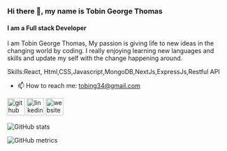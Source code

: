 ### Hi there 👋, my name is Tobin George Thomas
#### I am a Full stack Developer
I am Tobin George Thomas, My passion is giving life to new ideas in the changing world by coding. I really enjoying learning new languages and skills and update my self with the change happening around.


Skills:React, Html,CSS,Javascript,MongoDB,NextJs,ExpressJs,Restful API
- 📫 How to reach me: tobing34@gmail.com 


[<img src='https://cdn.jsdelivr.net/npm/simple-icons@3.0.1/icons/github.svg' alt='github' height='40'>](https://github.com/tobing34)  [<img src='https://cdn.jsdelivr.net/npm/simple-icons@3.0.1/icons/linkedin.svg' alt='linkedin' height='40'>](https://www.linkedin.com/in/tobin-george-thomas-030510168/)  [<img src='https://cdn.jsdelivr.net/npm/simple-icons@3.0.1/icons/icloud.svg' alt='website' height='40'>](https://www.tobingeorgethomas.com)  

![GitHub stats](https://github-readme-stats.vercel.app/api?username=tobing34&show_icons=true)  

![GitHub metrics](https://metrics.lecoq.io/tobing34)  





